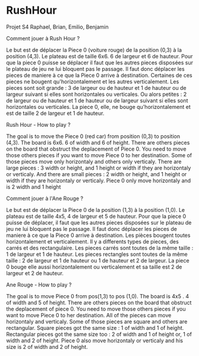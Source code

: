 # RushHour
Projet S4 Raphael, Brian, Emilio, Benjamin


Comment jouer à Rush Hour ? 

Le but est de déplacer la Piece 0 (voiture rouge) de la position (0,3) à la position (4,3).
Le plateau est de taille 6x6. 6 de largeur et 6 de hauteur.
Pour que la piece 0 puisse se déplacer il faut que les autres pieces disposées sur le plateau de jeu ne lui bloquent pas le passage. 
Il faut donc déplacer les pieces de maniere à ce que la Piece 0 arrive à destination.
Certaines de ces pieces ne bougent qu'horizontalement et les autres verticalement.
Les pieces sont soit grande : 3 de largeur ou de hauteur et 1 de hauteur ou de largeur suivant si elles sont horizontales ou verticales.
Ou alors petites : 2 de largeur ou de hauteur et 1 de hauteur ou de largeur suivant si elles sont horizontales ou verticales.
La piece 0, elle, ne bouge qu'horizontalement et est de taille 2 de largeur et 1 de hauteur.



Rush Hour - How to play ?

The goal is to move the Piece 0 (red car) from position (0,3) to position (4,3).
The board is 6x6. 6 of width and 6 of height.
There are others pieces on the board that obstruct the deplacement of Piece 0. You need to move those others pieces if you want to move Piece 0 to her destination. 
Some of those pieces move only horizontaly and others only verticaly.
There are large pieces : 3 width or height, and 1 height or width if they are horizontaly or verticaly.
And there are small pieces : 2 width or height, and 1 height or width if they are horizontaly or verticaly.
Piece 0 only move horizontaly and is 2 width and 1 height

Comment jouer à l'Ane Rouge ?

Le but est de déplacer la Piece 0 de la position (1,3) à la position (1,0).
Le plateau est de taille 4x5, 4 de largeur et 5 de hauteur.
Pour que la piece 0 puisse de déplacer, il faut que les autres pieces disposées sur le plateau de jeu ne lui bloquent pas le passage.
Il faut donc déplacer les pieces de maniere à ce que la Piece 0 arrive à destination.
Les pièces bougent toutes horizontalement et verticalement.
Il y a differents types de pieces, des carrés et des rectangulaire.
Les pieces carrés sont toutes de la même taille : 1 de largeur et 1 de hauteur.
Les pieces rectangles sont toutes de la même taille : 2 de largeur et 1 de hauteur ou 1 de hauteur et 2 de largeur.
La piece 0 bouge elle aussi horizontalement ou verticalement et sa taille est 2 de largeur et 2 de hauteur.

Ane Rouge - How to play ?

The goal is to move Piece 0 from pos(1,3) to pos (1,0).
The board is 4x5 . 4 of width and 5 of height.
There are others pieces on the board that obstruct the deplacement of piece 0. You need to move those others pieces if you want to move Piece 0 to her destination. 
All of the pieces can move horizontaly and verticaly.
Some of those pieces are square and others are rectangular.
Square pieces got the same size : 1 of width and 1 of height.
Rectangular pieces got the same size too : 2 of width and 1 of height or, 1 of width and 2 of height.
Piece 0 also move horizontaly or verticaly and his size is 2 of width and 2 of height.
